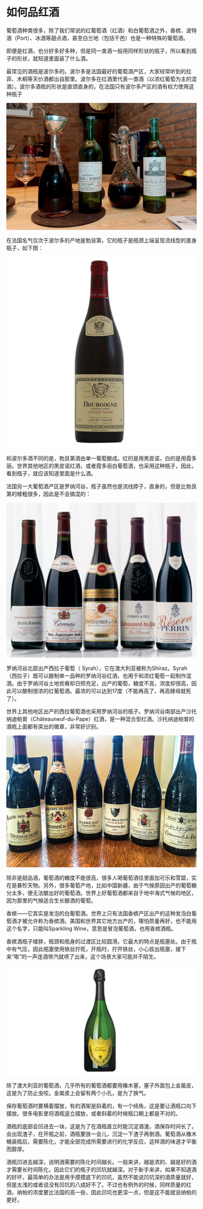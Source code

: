 如何品红酒
===
葡萄酒种类很多，除了我们常说的红葡萄酒（红酒）和白葡萄酒之外，香槟、波特酒（Port）、冰酒等甜点酒，甚至白兰地（包括干邑）也是一种特殊的葡萄酒。

即便是红酒，也分好多好多种，但是同一类酒一般用同样形状的瓶子，所以看到瓶子的形状，就知道里面装了什么酒。

最常见的酒瓶是波尔多的。波尔多是法国最好的葡萄酒产区，大家经常听到的拉菲、木桐等天价酒都出自那里。波尔多在红酒里代表一类酒（以浓红葡萄为主的混酒）。波尔多酒瓶的形状是直颈直身的，在法国只有波尔多产区的酒有权力使用这种瓶子

![](/images/wine/wine_1.jpg)

在法国名气仅次于波尔多的产地是勃艮第，它的瓶子是瓶颈上端呈现流线型的直身瓶子，如下图：

![](/images/wine/wine_2.jpeg)

和波尔多酒不同的是，勃艮第酒由单一葡萄酿成。红的是用黑皮诺，白的是用霞多丽。世界其他地区的黑皮诺红酒，或者霞多丽白葡萄酒，也采用这种瓶子，因此，看到瓶子，就应该知道里面是什么酒。

法国另一大葡萄酒产区是罗纳河谷，瓶子虽然也是流线脖子，直身的，但是比勃艮第的矮粗很多，因此是不会搞混的：

![](/images/wine/wine_3.jpg)

罗纳河谷北部出产西拉子葡萄（ Syrah），它在澳大利亚被称为Shiraz。Syrah（西拉子）既可以酿制单一品种的罗纳河谷红酒，也用于和浓红葡萄一起制作混酒。由于罗纳河谷土地贫瘠却日照充足，出产的葡萄，糖度不高，浓度却很高，因此可以酿制很浓的红葡萄酒。最浓的可以达到17度（不能再高了，再高酵母就死了）。

世界上其他地区出产的西拉葡萄酒也采用罗纳河谷的瓶子。罗纳河谷南部出产沙托纳迪帕普（Châteauneuf-du-Pape）红酒，是一种混合型红酒。沙托纳迪帕普的酒瓶上面都有突出的徽章，非常好识别。

![](/images/wine/wine_4.jpg)

除非是甜品酒，葡萄酒的糖度不能很高，很多人喝葡萄酒往里面加可乐和雪碧，实在是暴殄天物。另外，很多葡萄产地，比如中国新疆，由于气候原因出产的葡萄糖分太多，便无法酿出好的葡萄酒。世界上好葡萄酒都来自于地中海式气候的地区，因为那里的气候适合生长酿酒的葡萄。

香槟——它其实是发泡的白葡萄酒。世界上只有法国香槟产区出产的这种发泡白葡萄酒才被允许称为香槟酒。美国和世界其它地方出产的，哪怕质量再好，也不能用这个名字，只能叫Sparkling Wine，意思是冒泡葡萄酒，也用香槟酒瓶。

香槟酒瓶子矮胖，瓶颈和瓶身的过渡区比较圆滑。它最大的特点是瓶塞处。由于瓶中有气压，因此瓶塞使用铁丝拧死，开瓶时，拧开铁丝，小心拔出瓶塞，接下来“嘭”的一声连酒带汽就喷了出来，这个场景大家可能并不陌生。

![](/images/wine/wine_5.jpg)

除了澳大利亚的葡萄酒，几乎所有的葡萄酒都要用橡木塞，塞子外面包上金属皮，这是为了防止虫咬。金属皮上会留有两个小孔，是为了换气。

保存葡萄酒时要横着摆放，有的酒架是斜着的，有一个倾角，这是要让酒瓶口向下摆放。很多电影里将酒瓶竖立摆放，或者斜着的时候瓶口朝上都是不对的。

酒瓶的底部会凹进去一块，这是为了在酒瓶直立时能沉淀酒渣，酒保存时间长了，会出现渣子，在开瓶之前，酒瓶要放一会儿，沉淀一下渣子再倒酒。葡萄酒从橡木桶装瓶后，需要陈化，才能全部完成所需要进行的化学反应，这样酒的味道才平衡而醇厚。

酒瓶凹进去越深，说明酒需要的陈化时间越长。一般来讲，越是浓的、越是好的酒才需要长时间陈化，因此它们的瓶子的凹坑就越深。对于新手来讲，如果不知道酒的好坏，最简单的办法是用手摸摸底下的凹坑，虽然不能说凹坑深的酒质量就好，但是太浅的或者说没有凹坑的八成好不了。不过也有例外的时候，同样质量的红酒，纳帕的浓度要比法国的高一些，因此凹坑也更深一点，但是这不能就说纳帕的更好。